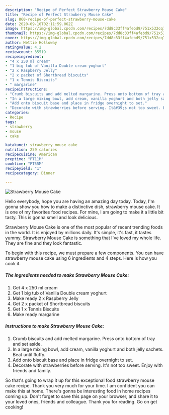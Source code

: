 ```yaml
---
description: "Recipe of Perfect Strawberry Mouse Cake"
title: "Recipe of Perfect Strawberry Mouse Cake"
slug: 860-recipe-of-perfect-strawberry-mouse-cake
date: 2020-09-10T02:11:59.062Z
image: https://img-global.cpcdn.com/recipes/7dd8c33ff4afebd9/751x532cq70/strawberry-mouse-cake-recipe-main-photo.jpg
thumbnail: https://img-global.cpcdn.com/recipes/7dd8c33ff4afebd9/751x532cq70/strawberry-mouse-cake-recipe-main-photo.jpg
cover: https://img-global.cpcdn.com/recipes/7dd8c33ff4afebd9/751x532cq70/strawberry-mouse-cake-recipe-main-photo.jpg
author: Hettie Holloway
ratingvalue: 4.2
reviewcount: 35519
recipeingredient:
- "4 x 250 ml cream"
- "1 big tub of Vanilla Double cream yoghurt"
- "2 x Raspberry Jelly"
- "2 x packet of Shortbread biscuits"
- "1 x Tennis Biscuits"
- " margarine"
recipeinstructions:
- "Crumb biscuits and add melted margarine. Press onto bottom of tray and set aside."
- "In a large mixing bowl, add cream, vanilla yoghurt and both jelly sachets. Beat until fluffy."
- "Add onto biscuit base and place in fridge overnight to set."
- "Decorate with strawberries before serving. It&#39;s not too sweet. Enjoy with friends and family."
categories:
- Recipe
tags:
- strawberry
- mouse
- cake

katakunci: strawberry mouse cake 
nutrition: 259 calories
recipecuisine: American
preptime: "PT11M"
cooktime: "PT55M"
recipeyield: "1"
recipecategory: Dinner

---
```



![Strawberry Mouse Cake](https://img-global.cpcdn.com/recipes/7dd8c33ff4afebd9/751x532cq70/strawberry-mouse-cake-recipe-main-photo.jpg)

Hello everybody, hope you are having an amazing day today. Today, I'm gonna show you how to make a distinctive dish, strawberry mouse cake. It is one of my favorites food recipes. For mine, I am going to make it a little bit tasty. This is gonna smell and look delicious.



Strawberry Mouse Cake is one of the most popular of recent trending foods in the world. It is enjoyed by millions daily. It's simple, it's fast, it tastes yummy. Strawberry Mouse Cake is something that I've loved my whole life. They are fine and they look fantastic.


To begin with this recipe, we must prepare a few components. You can have strawberry mouse cake using 6 ingredients and 4 steps. Here is how you cook it.

<!--inarticleads1-->

##### The ingredients needed to make Strawberry Mouse Cake:

1. Get 4 x 250 ml cream
1. Get 1 big tub of Vanilla Double cream yoghurt
1. Make ready 2 x Raspberry Jelly
1. Get 2 x packet of Shortbread biscuits
1. Get 1 x Tennis Biscuits
1. Make ready  margarine




<!--inarticleads2-->

##### Instructions to make Strawberry Mouse Cake:

1. Crumb biscuits and add melted margarine. Press onto bottom of tray and set aside.
1. In a large mixing bowl, add cream, vanilla yoghurt and both jelly sachets. Beat until fluffy.
1. Add onto biscuit base and place in fridge overnight to set.
1. Decorate with strawberries before serving. It&#39;s not too sweet. Enjoy with friends and family.




So that's going to wrap it up for this exceptional food strawberry mouse cake recipe. Thank you very much for your time. I am confident you can make this at home. There's gonna be interesting food in home recipes coming up. Don't forget to save this page on your browser, and share it to your loved ones, friends and colleague. Thank you for reading. Go on get cooking!
